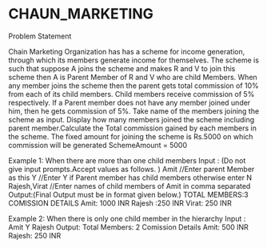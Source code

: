 # CHAUN_MARKETING

Problem Statement

Chain Marketing Organization has has a scheme for income generation, through which its members generate income for themselves. The scheme is such that suppose A joins the scheme and makes R and V to join this scheme  then A is Parent Member of R and V who are child Members. When any member joins the scheme then the parent gets total commission of 10% from each of its child members.
Child members receive commission of 5% respectively. If a Parent member does not have any member joined under him, then he gets commission of 5%.
Take name of the members joining the scheme as input.
Display how many members joined the scheme including parent member.Calculate the Total commission gained by each members in the scheme. The fixed amount for joining the scheme is Rs.5000 on which commission will be generated
SchemeAmount = 5000

Example 1: When there are more than one child members 
Input : (Do not give input prompts.Accept values as follows. )
Amit                     //Enter parent Member as this
Y                           //Enter Y if  Parent member has child members otherwise enter N
Rajesh,Virat        //Enter names of child members of Amit in comma separated
Output:(Final Output must be in format given below.)
TOTAL MEMBERS:3
COMISSION DETAILS
Amit: 1000 INR
Rajesh :250 INR
Virat: 250 INR

Example 2: When there is only one child member in the hierarchy
Input :
Amit
Y
Rajesh
Output:
Total Members: 2 
Comission Details
Amit: 500 INR
Rajesh: 250 INR
